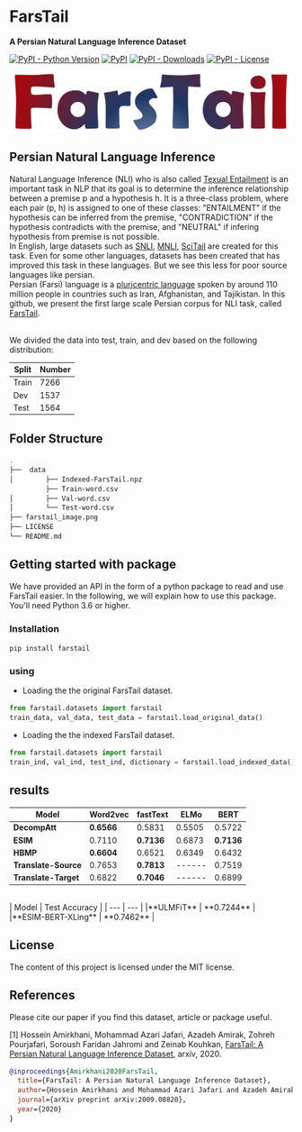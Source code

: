 # FarsTail
**A Persian Natural Language Inference Dataset**


[![PyPI - Python Version](https://img.shields.io/pypi/pyversions/farstail?color=red)](https://pypi.org/project/farstail/)
[![PyPI](https://img.shields.io/pypi/v/farstail)](https://pypi.org/project/farstail/)
[![PyPI - Downloads](https://img.shields.io/pypi/dm/farstail?color=Purple)](https://pypi.org/project/farstail/)
[![PyPI - License](https://img.shields.io/pypi/l/farstail)](https://pypi.org/project/farstail/)

![alt-text](./farstail.png)
## Persian Natural Language Inference
Natural Language Inference (NLI) who is also called [Texual Entailment](https://en.wikipedia.org/wiki/Textual_entailment) is an important task in NLP that its goal is to determine the inference relationship between a premise p and a hypothesis h. It is a three-class problem, where each pair (p, h) is assigned to one of these classes: "ENTAILMENT" if the hypothesis can be inferred from the premise, "CONTRADICTION" if the hypothesis contradicts with the premise, and "NEUTRAL" if infering hypothesis from premise is not possible.
<br>In English, large datasets such as [SNLI](https://www.aclweb.org/anthology/D15-1075/), [MNLI](https://www.aclweb.org/anthology/N18-1101/), [SciTail](https://www.aaai.org/ocs/index.php/AAAI/AAAI18/paper/viewFile/17368/16067) are created for this task. Even for some other languages, datasets has been created that has improved this task in these languages. But we see this less for poor source languages like persian.
<br>Persian (Farsi) language is a [pluricentric language](https://en.wikipedia.org/wiki/Pluricentric_language) spoken by around 110 million people in countries such as Iran, Afghanistan, and Tajikistan. In this github, we present the first large scale Persian corpus for NLI task, called [FarsTail](https://arxiv.org/).
<br>
<br>

We divided the data into test, train, and dev based on the following distribution:

| Split |     Number   |
|-------|--------------|
| Train |     7266     |
| Dev   |     1537     |
| Test  |     1564     |

## Folder Structure

```bash
.
├──  data
│        ├── Indexed-FarsTail.npz
         ├── Train-word.csv
│        ├── Val-word.csv
│        └── Test-word.csv
├── farstail_image.png
├── LICENSE
└── README.md
```

## Getting started with package
We have provided an API in the form of a python package to read and use FarsTail easier. In the following, we will explain how to use this package.
<br>You'll need Python 3.6 or higher.
### Installation
```
pip install farstail
```
### using
* Loading the the original FarsTail dataset.
```python
from farstail.datasets import farstail
train_data, val_data, test_data = farstail.load_original_data()
```


* Loading the the indexed FarsTail dataset.
```python
from farstail.datasets import farstail
train_ind, val_ind, test_ind, dictionary = farstail.load_indexed_data()
```

## results
|Model | Word2vec | fastText | ELMo | BERT |
| --- | --- | --- | --- | --- |
|**DecompAtt** | **0.6566** | 0.5831 | 0.5505 | 0.5722 |
|**ESIM** | 0.7110 | **0.7136** | 0.6873 | **0.7136** |
|**HBMP** | **0.6604** | 0.6521 | 0.6349 | 0.6432 |
|**Translate-Source** | 0.7653 | **0.7813** | ------ | 0.7519 |
|**Translate-Target** | 0.6822 | **0.7046** | ------ | 0.6899 |
<br>
| Model | Test Accuracy |
| --- | --- |
|**ULMFiT** | **0.7244** |
|**ESIM-BERT-XLing** | **0.7462** |

## License
The content of this project is licensed under the MIT license.

## References

Please cite our paper if you find this dataset, article or package useful.

[1] Hossein Amirkhani, Mohammad Azari Jafari, Azadeh Amirak, Zohreh Pourjafari, Soroush Faridan Jahromi and Zeinab Kouhkan, [FarsTail: A Persian Natural Language Inference Dataset](https://arxiv.org/abs/2009.08820), arxiv, 2020.

```bibtex
@inproceedings{Amirkhani2020FarsTail,
  title={FarsTail: A Persian Natural Language Inference Dataset},
  author={Hossein Amirkhani and Mohammad Azari Jafari and Azadeh Amirak and Zohreh Pourjafari and Soroush Faridan Jahromi and Zeinab Kouhkan},
  journal={arXiv preprint arXiv:2009.08820},
  year={2020}
}
```
